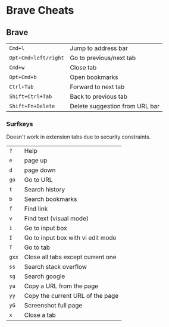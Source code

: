 # Brave Cheats

## Brave

|                      |                                |
| --                   | --                             |
| `Cmd+l`              | Jump to address bar            |
| `Opt+Cmd+left/right` | Go to previous/next tab        |
| `Cmd+w`              | Close tab                      |
| `Opt+Cmd+b`          | Open bookmarks                 |
| `Ctrl+Tab`           | Forward to next tab            |
| `Shift+Ctrl+Tab`     | Back to previous tab           |
| `Shift+Fn+Delete`    | Delete suggestion from URL bar |

### Surfkeys

Doesn't work in extension tabs due to security constraints.

|       |                                   |
| --    | --                                |
| `?`   | Help                              |
| `e`   | page up                           |
| `d`   | page down                         |
| `go`  | Go to URL                         |
| `t`   | Search history                    |
| `b`   | Search bookmarks                  |
| `f`   | Find link                         |
| `v`   | Find text (visual mode)           |
| `i`   | Go to input box                   |
| `I`   | Go to input box with vi edit mode |
| `T`   | Go to tab                         |
| `gxx` | Close all tabs except current one |
| `ss`  | Search stack overflow             |
| `sg`  | Search google                     |
| `ya`  | Copy a URL from the page          |
| `yy`  | Copy the current URL of the page  |
| `yG`  | Screenshot full page              |
| `x`   | Close a tab                       |
